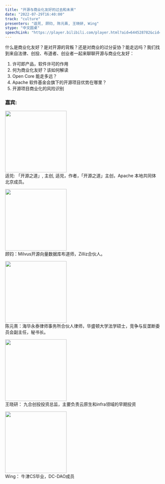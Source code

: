 ```yaml
---
title: "开源与商业化友好的过去和未来"
date: "2022-07-29T16:40:00" 
track: "culture"
presenters: "适兕, 顾钧, 陈元熹, 王晓研, Wing"
stype: "中文圆桌"
speechLink: "https://player.bilibili.com/player.html?aid=644528782&cid=806218018&page=1"
---
```

什么是商业化友好？是对开源的背叛？还是对商业的过分妥协？能走远吗？我们找到来自法律、创投、布道者、创业者一起来聊聊开源与商业化友好：
1. 许可即产品，软件许可的作用
2. 何为商业化友好？该如何解读
3. Open Core 能走多远？
4. Apache 软件基金会旗下的开源项目优势在哪里？
5. 开源项目商业化的风险识别

### 嘉宾: 
 <img src="images/speaker/1167.png" width="200" /><br>适兕: 「开源之道」, 主创, 适兕，作者，「开源之道」主创，Apache 本地共同体北京成员。

 <img src="images/speaker/1167-1.png" width="200" /><br> 顾钧：Milvus开源向量数据库布道师，Zilliz合伙人。

<img src="images/speaker/1167-2.png" width="200" /><br> 陈元熹：海华永泰律师事务所合伙人律师，华盛顿大学法学硕士，竞争与反垄断委员会副主任，秘书长。

<img src="images/speaker/1167-3.png" width="200" /><br> 王晓研： 九合创投投资总监，主要负责云原生和infra领域的早期投资

<img src="images/speaker/1167-4.png" width="200" /> <br> Wing： 牛津CS毕业，DC-DAO成员

